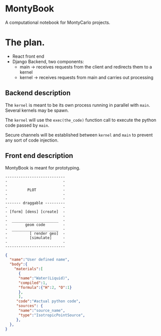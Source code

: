 # MontyBook

A computational notebook for MontyCarlo projects.

# The plan.

- React front end
- Django Backend, two components:
  - main -> receives requests from the client and redirects them to a kernel
  - kernel -> receives requests from main and carries out processing

## Backend description

The `kernel` is meant to be its own process running in parallel with `main`. Several kernels may be spawn.

The `kernel` will use the `exec(the_code)` function call to execute the python code passed by `main`.

Secure channels will be established between `kernel` and `main` to prevent any sort of code injection.

## Front end description

MontyBook is meant for prototyping. 


```
---------------------------
-                         -
-                         -
-         PLOT            -
-                         -         
-                         -
------- draggable ---------
-                         -                         
- [form] [dens] [create]  -
-                         -
-  _____________________  -
-        geom code        -
-  _____________________  -
-          [ render geo]  -
-          [simulate]     -
-                         -
---------------------------
```





```JSON
{
  "name":"User defined name",
  "body":{
    "materials":[
      {
      "name":"Water(Liquid)", 
      "compiled":1, 
      "formula":{"H":2, "O":1}
      },
      ],
     "code":"#actual python code", 
     "sources": {
      "name":"source_name",
      "type":"IsotropicPointSource",
     },
  },
}
```

